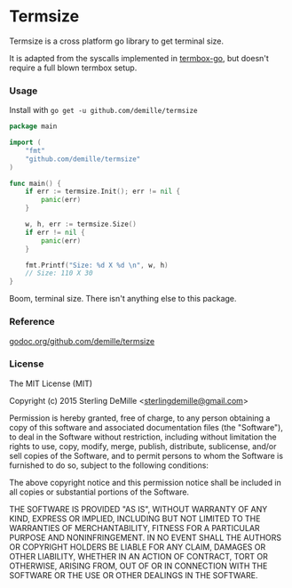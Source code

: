 # Termsize

Termsize is a cross platform go library to get terminal size.

It is adapted from the syscalls implemented in [termbox-go](https://github.com/nsf/termbox-go), but doesn't require a full blown termbox setup.

### Usage

Install with `go get -u github.com/demille/termsize`

```go
package main

import (
    "fmt"
    "github.com/demille/termsize"
)

func main() {
    if err := termsize.Init(); err != nil {
        panic(err)
    }

    w, h, err := termsize.Size()
    if err != nil {
        panic(err)
    }

    fmt.Printf("Size: %d X %d \n", w, h)
    // Size: 110 X 30
}
```

Boom, terminal size. There isn't anything else to this package.

### Reference

[godoc.org/github.com/demille/termsize](https://godoc.org/github.com/demille/termsize)

### License

The MIT License (MIT)

Copyright (c) 2015 Sterling DeMille &lt;sterlingdemille@gmail.com&gt;

Permission is hereby granted, free of charge, to any person obtaining a copy of
this software and associated documentation files (the "Software"), to deal in
the Software without restriction, including without limitation the rights to
use, copy, modify, merge, publish, distribute, sublicense, and/or sell copies of
the Software, and to permit persons to whom the Software is furnished to do so,
subject to the following conditions:

The above copyright notice and this permission notice shall be included in all
copies or substantial portions of the Software.

THE SOFTWARE IS PROVIDED "AS IS", WITHOUT WARRANTY OF ANY KIND, EXPRESS OR
IMPLIED, INCLUDING BUT NOT LIMITED TO THE WARRANTIES OF MERCHANTABILITY, FITNESS
FOR A PARTICULAR PURPOSE AND NONINFRINGEMENT. IN NO EVENT SHALL THE AUTHORS OR
COPYRIGHT HOLDERS BE LIABLE FOR ANY CLAIM, DAMAGES OR OTHER LIABILITY, WHETHER
IN AN ACTION OF CONTRACT, TORT OR OTHERWISE, ARISING FROM, OUT OF OR IN
CONNECTION WITH THE SOFTWARE OR THE USE OR OTHER DEALINGS IN THE SOFTWARE.